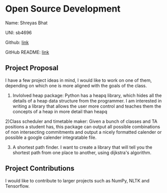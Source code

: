 # Open Source Development

Name: Shreyas Bhat

UNI: sb4696

Github: [link](https://github.com/Sbhat92)

GitHub README: [link](https://github.com/Sbhat92/Sbhat92/blob/main/README.md)




## Project Proposal
I have a few project ideas in mind, I would like to work on one of them, depending on which one is more aligned with the goals of the class. 

1) Invlolved heap package: Python has a heapq library, which hides all the details of a heap data structure from the programmer. I am interested in writing a 
library that allows the user more control and teaches them the concepts of a heap in more detail than heapq

2)Class scheduler and timetable maker: Given a bunch of classes and TA positions a student has, this package can output all possible combinations of
non intersecting commitments and output a nicely formatted calender or possible a google calender integratable file.

3) A shortest path finder. I want to create a library that will tell you the shortest path from one place to another, using dijkstra's algorithm.


## Project Contributions
I would like to contribute to larger projects such as NumPy, NLTK and Tensorflow. 
